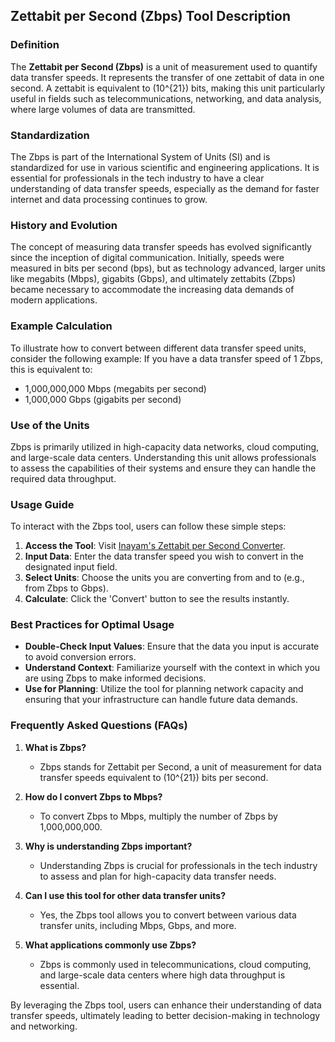 ## Zettabit per Second (Zbps) Tool Description

### Definition
The **Zettabit per Second (Zbps)** is a unit of measurement used to quantify data transfer speeds. It represents the transfer of one zettabit of data in one second. A zettabit is equivalent to \(10^{21}\) bits, making this unit particularly useful in fields such as telecommunications, networking, and data analysis, where large volumes of data are transmitted.

### Standardization
The Zbps is part of the International System of Units (SI) and is standardized for use in various scientific and engineering applications. It is essential for professionals in the tech industry to have a clear understanding of data transfer speeds, especially as the demand for faster internet and data processing continues to grow.

### History and Evolution
The concept of measuring data transfer speeds has evolved significantly since the inception of digital communication. Initially, speeds were measured in bits per second (bps), but as technology advanced, larger units like megabits (Mbps), gigabits (Gbps), and ultimately zettabits (Zbps) became necessary to accommodate the increasing data demands of modern applications.

### Example Calculation
To illustrate how to convert between different data transfer speed units, consider the following example: 
If you have a data transfer speed of 1 Zbps, this is equivalent to:
- 1,000,000,000 Mbps (megabits per second)
- 1,000,000 Gbps (gigabits per second)

### Use of the Units
Zbps is primarily utilized in high-capacity data networks, cloud computing, and large-scale data centers. Understanding this unit allows professionals to assess the capabilities of their systems and ensure they can handle the required data throughput.

### Usage Guide
To interact with the Zbps tool, users can follow these simple steps:
1. **Access the Tool**: Visit [Inayam's Zettabit per Second Converter](https://www.inayam.co/unit-converter/data_transfer_speed_si).
2. **Input Data**: Enter the data transfer speed you wish to convert in the designated input field.
3. **Select Units**: Choose the units you are converting from and to (e.g., from Zbps to Gbps).
4. **Calculate**: Click the 'Convert' button to see the results instantly.

### Best Practices for Optimal Usage
- **Double-Check Input Values**: Ensure that the data you input is accurate to avoid conversion errors.
- **Understand Context**: Familiarize yourself with the context in which you are using Zbps to make informed decisions.
- **Use for Planning**: Utilize the tool for planning network capacity and ensuring that your infrastructure can handle future data demands.

### Frequently Asked Questions (FAQs)

1. **What is Zbps?**
   - Zbps stands for Zettabit per Second, a unit of measurement for data transfer speeds equivalent to \(10^{21}\) bits per second.

2. **How do I convert Zbps to Mbps?**
   - To convert Zbps to Mbps, multiply the number of Zbps by 1,000,000,000.

3. **Why is understanding Zbps important?**
   - Understanding Zbps is crucial for professionals in the tech industry to assess and plan for high-capacity data transfer needs.

4. **Can I use this tool for other data transfer units?**
   - Yes, the Zbps tool allows you to convert between various data transfer units, including Mbps, Gbps, and more.

5. **What applications commonly use Zbps?**
   - Zbps is commonly used in telecommunications, cloud computing, and large-scale data centers where high data throughput is essential.

By leveraging the Zbps tool, users can enhance their understanding of data transfer speeds, ultimately leading to better decision-making in technology and networking.